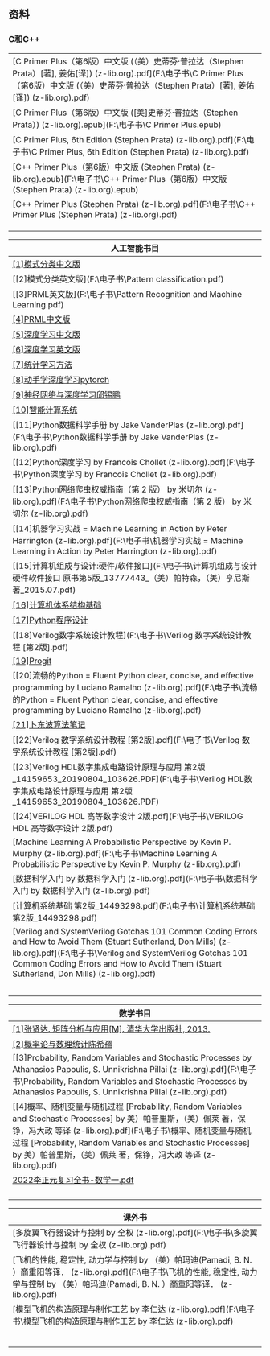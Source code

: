 ## 资料

### C和C++

|                                                              |
| ------------------------------------------------------------ |
| [C Primer Plus（第6版）中文版 (（美）史蒂芬·普拉达（Stephen Prata）[著], 姜佑[译]) (z-lib.org).pdf](F:\电子书\C Primer Plus（第6版）中文版 (（美）史蒂芬·普拉达（Stephen Prata）[著], 姜佑[译]) (z-lib.org).pdf) |
| [C Primer Plus（第6版）中文版 ([美]史蒂芬·普拉达（Stephen Prata）) (z-lib.org).epub](F:\电子书\C Primer Plus.epub) |
| [C Primer Plus, 6th Edition (Stephen Prata) (z-lib.org).pdf](F:\电子书\C Primer Plus, 6th Edition (Stephen Prata) (z-lib.org).pdf) |
| [C++ Primer Plus（第6版）中文版 (Stephen Prata) (z-lib.org).epub](F:\电子书\C++ Primer Plus（第6版）中文版 (Stephen Prata) (z-lib.org).epub) |
| [C++ Primer Plus (Stephen Prata) (z-lib.org).pdf](F:\电子书\C++ Primer Plus (Stephen Prata) (z-lib.org).pdf) |
|                                                              |
|                                                              |
|                                                              |


|人工智能书目|
| ---- |
| [[1]模式分类中文版](F:\电子书\模式分类.pdf) |
|[[2]模式分类英文版](F:\电子书\Pattern classification.pdf)|
|[[3]PRML英文版](F:\电子书\Pattern Recognition and Machine Learning.pdf)|
|[[4]PRML中文版](F:\电子书\PRML中文版_模式识别与机器学习.pdf)|
|[[5]深度学习中文版](F:\电子书\DL中文.pdf)|
|[[6]深度学习英文版](F:\电子书\DL英文.pdf)|
|[[7]统计学习方法](F:\电子书\统计学习方法.pdf)|
| [[8]动手学深度学习pytorch](F:\电子书\d2l-zh-pytorch.pdf) |
| [[9]神经网络与深度学习邱锡鹏](F:\电子书\nndl-book.pdf) |
| [[10]智能计算系统](F:\电子书\智能计算系统.pdf) |
| [[11]Python数据科学手册 by Jake VanderPlas (z-lib.org).pdf](F:\电子书\Python数据科学手册 by Jake VanderPlas (z-lib.org).pdf) |
| [[12]Python深度学习 by Francois Chollet (z-lib.org).pdf](F:\电子书\Python深度学习 by Francois Chollet (z-lib.org).pdf) |
| [[13]Python网络爬虫权威指南（第 2 版） by 米切尔 (z-lib.org).pdf](F:\电子书\Python网络爬虫权威指南（第 2 版） by 米切尔 (z-lib.org).pdf) |
| [[14]机器学习实战 = Machine Learning in Action by Peter Harrington (z-lib.org).pdf](F:\电子书\机器学习实战 = Machine Learning in Action by Peter Harrington (z-lib.org).pdf) |
| [[15]计算机组成与设计:硬件/软件接口](F:\电子书\计算机组成与设计  硬件软件接口  原书第5版_13777443_（美）帕特森，（美）亨尼斯著_2015.07.pdf) |
| [[16]计算机体系结构基础](F:\电子书\计算机体系结构基础.pdf)  |
| [[17]Python程序设计](F:\电子书\PYTHON语言程序设计.pdf) |
| [[18]Verilog数字系统设计教程](F:\电子书\Verilog 数字系统设计教程 [第2版].pdf) |
| [[19]Progit](F:\电子书\progit.pdf) |
| [[20]流畅的Python = Fluent Python clear, concise, and effective programming by Luciano Ramalho (z-lib.org).pdf](F:\电子书\流畅的Python = Fluent Python clear, concise, and effective programming by Luciano Ramalho (z-lib.org).pdf) |
| [[21]卜东波算法笔记](F:\电子书\LOA.pdf) |
| [[22]Verilog 数字系统设计教程 [第2版].pdf](F:\电子书\Verilog 数字系统设计教程 [第2版].pdf) |
| [[23]Verilog HDL数字集成电路设计原理与应用  第2版_14159653_20190804_103626.PDF](F:\电子书\Verilog HDL数字集成电路设计原理与应用  第2版_14159653_20190804_103626.PDF) |
| [[24]VERILOG HDL 高等数字设计  2版.pdf](F:\电子书\VERILOG HDL 高等数字设计  2版.pdf) |
| [Machine Learning A Probabilistic Perspective by Kevin P. Murphy (z-lib.org).pdf](F:\电子书\Machine Learning A Probabilistic Perspective by Kevin P. Murphy (z-lib.org).pdf) |
| [数据科学入门 by 数据科学入门 (z-lib.org).pdf](F:\电子书\数据科学入门 by 数据科学入门 (z-lib.org).pdf) |
| [计算机系统基础  第2版_14493298.pdf](F:\电子书\计算机系统基础  第2版_14493298.pdf) |
| [Verilog and SystemVerilog Gotchas 101 Common Coding Errors and How to Avoid Them (Stuart Sutherland, Don Mills) (z-lib.org).pdf](F:\电子书\Verilog and SystemVerilog Gotchas 101 Common Coding Errors and How to Avoid Them (Stuart Sutherland, Don Mills) (z-lib.org).pdf) |
|  |
|  |
|  |
|  |
|  |





| 数学书目                                                     |
| ------------------------------------------------------------ |
| [[1]张贤达. 矩阵分析与应用[M]. 清华大学出版社, 2013.](F:\电子书\矩阵分析与应用.pdf) |
| [[2]概率论与数理统计陈希孺](F:\电子书\概率论与数理统计陈希孺.pdf) |
| [[3]Probability, Random Variables and Stochastic Processes by Athanasios Papoulis, S. Unnikrishna Pillai (z-lib.org).pdf](F:\电子书\Probability, Random Variables and Stochastic Processes by Athanasios Papoulis, S. Unnikrishna Pillai (z-lib.org).pdf) |
| [[4]概率、随机变量与随机过程 [Probability, Random Variables and Stochastic Processes] by 美）帕普里斯，（美）佩莱 著，保铮，冯大政 等译 (z-lib.org).pdf](F:\电子书\概率、随机变量与随机过程 [Probability, Random Variables and Stochastic Processes] by 美）帕普里斯，（美）佩莱 著，保铮，冯大政 等译 (z-lib.org).pdf) |
| [2022李正元复习全书-数学一.pdf](F:\电子书\考研数学\2022李正元复习全书-数学一.pdf) |
|                                                              |
|                                                              |
|                                                              |
|                                                              |

| 课外书                                                       |
| ------------------------------------------------------------ |
| [多旋翼飞行器设计与控制 by 全权 (z-lib.org).pdf](F:\电子书\多旋翼飞行器设计与控制 by 全权 (z-lib.org).pdf) |
| [飞机的性能, 稳定性, 动力学与控制 by （美）帕玛迪(Pamadi, B. N. ）商重阳等译． (z-lib.org).pdf](F:\电子书\飞机的性能, 稳定性, 动力学与控制 by （美）帕玛迪(Pamadi, B. N. ）商重阳等译． (z-lib.org).pdf) |
| [模型飞机的构造原理与制作工艺 by 李仁达 (z-lib.org).pdf](F:\电子书\模型飞机的构造原理与制作工艺 by 李仁达 (z-lib.org).pdf) |
|                                                              |
|                                                              |
|                                                              |
|                                                              |
|                                                              |
|                                                              |





